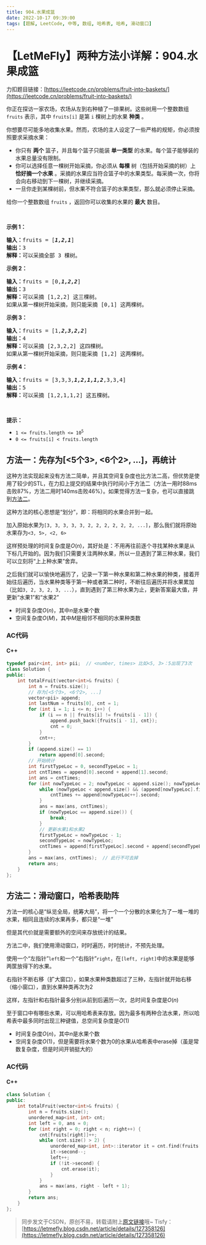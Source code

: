 ```yaml
---
title: 904.水果成篮
date: 2022-10-17 09:39:00
tags: [题解, LeetCode, 中等, 数组, 哈希表, 哈希, 滑动窗口]
---
```


# 【LetMeFly】两种方法小详解：904.水果成篮

力扣题目链接：[https://leetcode.cn/problems/fruit-into-baskets/](https://leetcode.cn/problems/fruit-into-baskets/)

<p>你正在探访一家农场，农场从左到右种植了一排果树。这些树用一个整数数组 <code>fruits</code> 表示，其中 <code>fruits[i]</code> 是第 <code>i</code> 棵树上的水果 <strong>种类</strong> 。</p>

<p>你想要尽可能多地收集水果。然而，农场的主人设定了一些严格的规矩，你必须按照要求采摘水果：</p>

<ul>
	<li>你只有 <strong>两个</strong> 篮子，并且每个篮子只能装 <strong>单一类型</strong> 的水果。每个篮子能够装的水果总量没有限制。</li>
	<li>你可以选择任意一棵树开始采摘，你必须从 <strong>每棵</strong> 树（包括开始采摘的树）上 <strong>恰好摘一个水果</strong> 。采摘的水果应当符合篮子中的水果类型。每采摘一次，你将会向右移动到下一棵树，并继续采摘。</li>
	<li>一旦你走到某棵树前，但水果不符合篮子的水果类型，那么就必须停止采摘。</li>
</ul>

<p>给你一个整数数组 <code>fruits</code> ，返回你可以收集的水果的 <strong>最大</strong> 数目。</p>

<p>&nbsp;</p>

<p><strong>示例 1：</strong></p>

<pre>
<strong>输入：</strong>fruits = [<em><strong>1,2,1</strong></em>]
<strong>输出：</strong>3
<strong>解释：</strong>可以采摘全部 3 棵树。
</pre>

<p><strong>示例 2：</strong></p>

<pre>
<strong>输入：</strong>fruits = [0,<em><strong>1,2,2</strong></em>]
<strong>输出：</strong>3
<strong>解释：</strong>可以采摘 [1,2,2] 这三棵树。
如果从第一棵树开始采摘，则只能采摘 [0,1] 这两棵树。
</pre>

<p><strong>示例 3：</strong></p>

<pre>
<strong>输入：</strong>fruits = [1,<em><strong>2,3,2,2</strong></em>]
<strong>输出：</strong>4
<strong>解释：</strong>可以采摘 [2,3,2,2] 这四棵树。
如果从第一棵树开始采摘，则只能采摘 [1,2] 这两棵树。
</pre>

<p><strong>示例 4：</strong></p>

<pre>
<strong>输入：</strong>fruits = [3,3,3,<em><strong>1,2,1,1,2</strong></em>,3,3,4]
<strong>输出：</strong>5
<strong>解释：</strong>可以采摘 [1,2,1,1,2] 这五棵树。
</pre>

<p>&nbsp;</p>

<p><strong>提示：</strong></p>

<ul>
	<li><code>1 &lt;= fruits.length &lt;= 10<sup>5</sup></code></li>
	<li><code>0 &lt;= fruits[i] &lt; fruits.length</code></li>
</ul>


    
## 方法一：先存为[<5个3>, <6个2>, ...]，再统计

这种方法实现起来没有方法二简单，并且其空间复杂度也比方法二高，但优势是使用了较少的STL，在力扣上提交的结果中执行时间小于方法二（方法一用时88ms击败87%，方法二用时140ms击败46%）。如果觉得方法一复杂，也可以直接跳到[方法二](#LetMeFly_Method2)。

这种方法的核心思想是“划分”，即：将相同的水果合并到一起。

加入原始水果为```[3, 3, 3, 3, 3, 2, 2, 2, 2, 2, 2, ...]```，那么我们就将原始水果存为```<3, 5>, <2, 6>```

这样预处理的时间复杂度是$O(n)$，其好处是：不用再往前逐个寻找某种水果是从下标几开始的。因为我们只需要关注两种水果，所以一旦遇到了第三种水果，我们可以立刻将“上上种水果”舍弃。

之后我们就可以愉快地遍历了，记录一下第一种水果和第二种水果的种类，接着开始往后遍历，当水果种类等于第一种或者第二种时，不断往后遍历并将水果累加（比如```3, 2, 3, 2, 3, ...```），直到遇到了第三种水果为止，更新答案最大值，并更新“水果1”和“水果2”

+ 时间复杂度$O(n)$，其中$n$是水果个数
+ 空间复杂度$O(M)$，其中$M$是相邻不相同的水果种类数

### AC代码

#### C++

```cpp
typedef pair<int, int> pii;  // <number, times> 比如<5, 3>：5出现了3次
class Solution {
public:
    int totalFruit(vector<int>& fruits) {
        int n = fruits.size();
		// 存为[<5个3>, <6个2>, ...]
        vector<pii> append;
        int lastNum = fruits[0], cnt = 1;
        for (int i = 1; i <= n; i++) {
            if (i == n || fruits[i] != fruits[i - 1]) {
                append.push_back({fruits[i - 1], cnt});
                cnt = 0;
            }
            cnt++;
        }
        if (append.size() == 1)
            return append[0].second;
		// 开始统计
        int firstTypeLoc = 0, secondTypeLoc = 1;
        int cntTimes = append[0].second + append[1].second;
        int ans = cntTimes;
        for (int nowTypeLoc = 2; nowTypeLoc < append.size(); nowTypeLoc++) {
            while (nowTypeLoc < append.size() && (append[nowTypeLoc].first == append[firstTypeLoc].first || append[nowTypeLoc].first == append[secondTypeLoc].first)) {  // 第三种水果和前两种水果之一相同
                cntTimes += append[nowTypeLoc++].second;
            }
            ans = max(ans, cntTimes);
            if (nowTypeLoc == append.size()) {
                break;
            }
			// 更新水果1和水果2
            firstTypeLoc = nowTypeLoc - 1;
            secondTypeLoc = nowTypeLoc;
            cntTimes = append[firstTypeLoc].second + append[secondTypeLoc].second;
        }
        ans = max(ans, cntTimes);  // 此行不可去掉
        return ans;
    }
};
```

<a id="LetMeFly_Method2"></a>

## 方法二：滑动窗口，哈希表助阵

方法一的核心是“纵览全局，统筹大局”，将一个一个分散的水果化为了一堆一堆的水果，相同且连续的水果再多，都只是“一堆”

但是其代价就是需要额外的空间来存放统计的结果。

方法二中，我们使用滑动窗口，时时遍历，时时统计，不预先处理。

使用一个“左指针”```left```和一个“右指针”```right```，在```[left, right]```中的水果是能够两筐放得下的水果。

右指针不断右移（扩大窗口），如果水果种类数超过了三种，左指针就开始右移（缩小窗口），直到水果种类再次为2

这样，左指针和右指针最多分别从前到后遍历一次，总时间复杂度是$O(n)$

至于窗口中有哪些水果，可以用哈希表来存放。因为最多有两种合法水果，所以哈希表中最多同时出现三种键值，总空间复杂度是$O(1)$

+ 时间复杂度$O(n)$，其中$n$是水果个数
+ 空间复杂度$O(1)$，但是需要将水果个数为0的水果从哈希表中erase掉（虽是常数复杂度，但是时间开销挺大的）

### AC代码

#### C++

```cpp
class Solution {
public:
    int totalFruit(vector<int>& fruits) {
        int n = fruits.size();
        unordered_map<int, int> cnt;
        int left = 0, ans = 0;
        for (int right = 0; right < n; right++) {
            cnt[fruits[right]]++;
            while (cnt.size() > 2) {
                unordered_map<int, int>::iterator it = cnt.find(fruits[left]);
                it->second--;
                left++;
                if (!it->second) {
                    cnt.erase(it);
                }
            }
            ans = max(ans, right - left + 1);
        }
        return ans;
    }
};
```

> 同步发文于CSDN，原创不易，转载请附上[原文链接](https://leetcode.letmefly.xyz/2022/10/17/LeetCode%200904.%E6%B0%B4%E6%9E%9C%E6%88%90%E7%AF%AE/)哦~
> Tisfy：[https://letmefly.blog.csdn.net/article/details/127358126](https://letmefly.blog.csdn.net/article/details/127358126)
